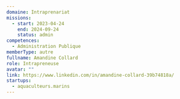 ```yaml
---
domaine: Intraprenariat
missions:
  - start: 2023-04-24
    end: 2024-09-24
    status: admin
competences:
  - Administration Publique
memberType: autre
fullname: Amandine Collard
role: Intrapreneuse
avatar: ""
link: https://www.linkedin.com/in/amandine-collard-39b74818a/
startups:
  - aquaculteurs.marins
---
```

